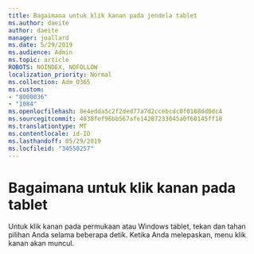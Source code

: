 ```yaml
---
title: Bagaimana untuk klik kanan pada jendela tablet
ms.author: daeite
author: daeite
manager: joallard
ms.date: 5/29/2019
ms.audience: Admin
ms.topic: article
ROBOTS: NOINDEX, NOFOLLOW
localization_priority: Normal
ms.collection: Adm_O365
ms.custom:
- "8000036"
- "1084"
ms.openlocfilehash: 8e4edda5c2f2ded77a7d2ccebcdc0f0108dd0dc4
ms.sourcegitcommit: 4838fef96bb567afe14287233045a0f60145ff18
ms.translationtype: MT
ms.contentlocale: id-ID
ms.lasthandoff: 05/29/2019
ms.locfileid: "34550257"
---
```

# <a name="how-to-right-click-on-a-tablet"></a>Bagaimana untuk klik kanan pada tablet

Untuk klik kanan pada permukaan atau Windows tablet, tekan dan tahan pilihan Anda selama beberapa detik. Ketika Anda melepaskan, menu klik kanan akan muncul.
